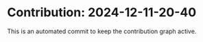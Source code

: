 # Contribution: 2024-12-11-20-40
This is an automated commit to keep the contribution graph active.

